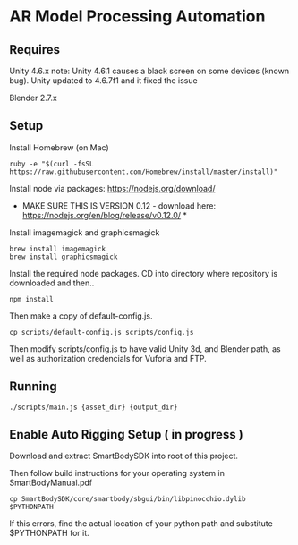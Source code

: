 # AR Model Processing Automation

## Requires 
Unity 4.6.x
note: Unity 4.6.1 causes a black screen on some devices (known bug). Unity updated to 4.6.7f1 and it fixed the issue

Blender 2.7.x

## Setup 

Install Homebrew (on Mac)
```
ruby -e "$(curl -fsSL https://raw.githubusercontent.com/Homebrew/install/master/install)"
```

Install node via packages: https://nodejs.org/download/

* MAKE SURE THIS IS VERSION 0.12 - download here: https://nodejs.org/en/blog/release/v0.12.0/ *

Install imagemagick and graphicsmagick

```
brew install imagemagick
brew install graphicsmagick
```

Install the required node packages. CD into directory where repository is downloaded and then..

```
npm install
```



Then make a copy of default-config.js.

```
cp scripts/default-config.js scripts/config.js
```

Then modify scripts/config.js to have valid Unity 3d, and Blender path, as well as authorization credencials for Vuforia and FTP.

## Running

```
./scripts/main.js {asset_dir} {output_dir}
```


## Enable Auto Rigging Setup ( in progress )

Download and extract SmartBodySDK into root of this project.

Then follow build instructions for your operating system in SmartBodyManual.pdf


```
cp SmartBodySDK/core/smartbody/sbgui/bin/libpinocchio.dylib $PYTHONPATH
```

If this errors, find the actual location of your python path and substitute $PYTHONPATH for it.



